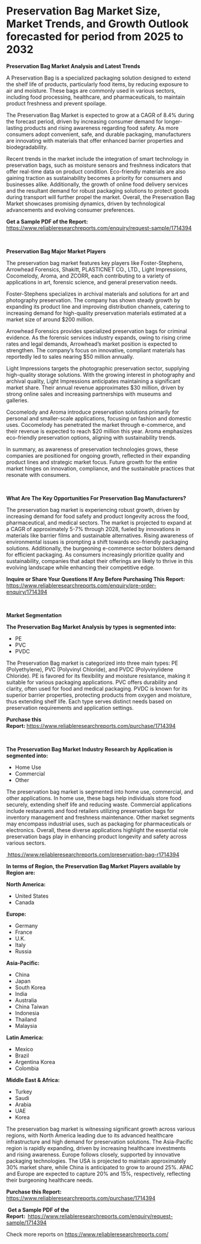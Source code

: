 <p><h1>Preservation Bag Market Size, Market Trends, and Growth Outlook forecasted for period from 2025 to 2032</h1></p><p><strong>Preservation Bag Market Analysis and Latest Trends</strong></p>
<p><p>A Preservation Bag is a specialized packaging solution designed to extend the shelf life of products, particularly food items, by reducing exposure to air and moisture. These bags are commonly used in various sectors, including food processing, healthcare, and pharmaceuticals, to maintain product freshness and prevent spoilage.</p><p>The Preservation Bag Market is expected to grow at a CAGR of 8.4% during the forecast period, driven by increasing consumer demand for longer-lasting products and rising awareness regarding food safety. As more consumers adopt convenient, safe, and durable packaging, manufacturers are innovating with materials that offer enhanced barrier properties and biodegradability.</p><p>Recent trends in the market include the integration of smart technology in preservation bags, such as moisture sensors and freshness indicators that offer real-time data on product condition. Eco-friendly materials are also gaining traction as sustainability becomes a priority for consumers and businesses alike. Additionally, the growth of online food delivery services and the resultant demand for robust packaging solutions to protect goods during transport will further propel the market. Overall, the Preservation Bag Market showcases promising dynamics, driven by technological advancements and evolving consumer preferences.</p></p>
<p><strong>Get a Sample PDF of the Report:&nbsp;</strong> <a href="https://www.reliableresearchreports.com/enquiry/request-sample/1714394?utm_campaign=1581&utm_medium=2&utm_source=Github&utm_content=ia&utm_term=11012025&utm_id=preservation-bag">https://www.reliableresearchreports.com/enquiry/request-sample/1714394</a></p>
<p>&nbsp;</p>
<p><strong>Preservation Bag Major Market Players</strong></p>
<p><p>The preservation bag market features key players like Foster-Stephens, Arrowhead Forensics, Shakitt, PLASTICNET CO., LTD., Light Impressions, Cocomelody, Aroma, and ZCORR, each contributing to a variety of applications in art, forensic science, and general preservation needs.</p><p>Foster-Stephens specializes in archival materials and solutions for art and photography preservation. The company has shown steady growth by expanding its product line and improving distribution channels, catering to increasing demand for high-quality preservation materials estimated at a market size of around $200 million.</p><p>Arrowhead Forensics provides specialized preservation bags for criminal evidence. As the forensic services industry expands, owing to rising crime rates and legal demands, Arrowhead’s market position is expected to strengthen. The company’s focus on innovative, compliant materials has reportedly led to sales nearing $50 million annually.</p><p>Light Impressions targets the photographic preservation sector, supplying high-quality storage solutions. With the growing interest in photography and archival quality, Light Impressions anticipates maintaining a significant market share. Their annual revenue approximates $30 million, driven by strong online sales and increasing partnerships with museums and galleries.</p><p>Cocomelody and Aroma introduce preservation solutions primarily for personal and smaller-scale applications, focusing on fashion and domestic uses. Cocomelody has penetrated the market through e-commerce, and their revenue is expected to reach $20 million this year. Aroma emphasizes eco-friendly preservation options, aligning with sustainability trends.</p><p>In summary, as awareness of preservation technologies grows, these companies are positioned for ongoing growth, reflected in their expanding product lines and strategic market focus. Future growth for the entire market hinges on innovation, compliance, and the sustainable practices that resonate with consumers.</p></p>
<p>&nbsp;</p>
<p><strong>What Are The Key Opportunities For Preservation Bag Manufacturers?</strong></p>
<p><p>The preservation bag market is experiencing robust growth, driven by increasing demand for food safety and product longevity across the food, pharmaceutical, and medical sectors. The market is projected to expand at a CAGR of approximately 5-7% through 2028, fueled by innovations in materials like barrier films and sustainable alternatives. Rising awareness of environmental issues is prompting a shift towards eco-friendly packaging solutions. Additionally, the burgeoning e-commerce sector bolsters demand for efficient packaging. As consumers increasingly prioritize quality and sustainability, companies that adapt their offerings are likely to thrive in this evolving landscape while enhancing their competitive edge.</p></p>
<p><strong>Inquire or Share Your Questions If Any Before Purchasing This Report:</strong> <a href="https://www.reliableresearchreports.com/enquiry/pre-order-enquiry/1714394?utm_campaign=1581&utm_medium=2&utm_source=Github&utm_content=ia&utm_term=11012025&utm_id=preservation-bag">https://www.reliableresearchreports.com/enquiry/pre-order-enquiry/1714394</a></p>
<p>&nbsp;</p>
<p><strong>Market Segmentation</strong></p>
<p><strong>The Preservation Bag Market Analysis by types is segmented into:</strong></p>
<p><ul><li>PE</li><li>PVC</li><li>PVDC</li></ul></p>
<p><p>The Preservation Bag market is categorized into three main types: PE (Polyethylene), PVC (Polyvinyl Chloride), and PVDC (Polyvinylidene Chloride). PE is favored for its flexibility and moisture resistance, making it suitable for various packaging applications. PVC offers durability and clarity, often used for food and medical packaging. PVDC is known for its superior barrier properties, protecting products from oxygen and moisture, thus extending shelf life. Each type serves distinct needs based on preservation requirements and application settings.</p></p>
<p><strong>Purchase this Report:&nbsp;</strong><a href="https://www.reliableresearchreports.com/purchase/1714394?utm_campaign=1581&utm_medium=2&utm_source=Github&utm_content=ia&utm_term=11012025&utm_id=preservation-bag">https://www.reliableresearchreports.com/purchase/1714394</a></p>
<p>&nbsp;</p>
<p><strong>The Preservation Bag Market Industry Research by Application is segmented into:</strong></p>
<p><ul><li>Home Use</li><li>Commercial</li><li>Other</li></ul></p>
<p><p>The preservation bag market is segmented into home use, commercial, and other applications. In home use, these bags help individuals store food securely, extending shelf life and reducing waste. Commercial applications include restaurants and food retailers utilizing preservation bags for inventory management and freshness maintenance. Other market segments may encompass industrial uses, such as packaging for pharmaceuticals or electronics. Overall, these diverse applications highlight the essential role preservation bags play in enhancing product longevity and safety across various sectors.</p></p>
<p><a href="https://www.reliableresearchreports.com/preservation-bag-r1714394?utm_campaign=1581&utm_medium=2&utm_source=Github&utm_content=ia&utm_term=11012025&utm_id=preservation-bag">&nbsp;https://www.reliableresearchreports.com/preservation-bag-r1714394</a></p>
<p><strong>In terms of Region, the Preservation Bag Market Players available by Region are:</strong></p>
<p>
    <p> <strong> North America: </strong>
        <ul>
            <li>United States</li>
            <li>Canada</li>
        </ul>
        </p> 
    <p> <strong> Europe: </strong>
        <ul>
            <li>Germany</li>
            <li>France</li>
            <li>U.K.</li>
            <li>Italy</li>
            <li>Russia</li>
        </ul>
        </p> 
    <p> <strong> Asia-Pacific: </strong>
        <ul>
            <li>China</li>
            <li>Japan</li>
            <li>South Korea</li>
            <li>India</li>
            <li>Australia</li>
            <li>China Taiwan</li>
            <li>Indonesia</li>
            <li>Thailand</li>
            <li>Malaysia</li>
        </ul>
        </p> 
    <p> <strong> Latin America: </strong>
        <ul>
            <li>Mexico</li>
            <li>Brazil</li>
            <li>Argentina Korea</li>
            <li>Colombia</li>
        </ul>
        </p> 
    <p> <strong> Middle East & Africa: </strong>
        <ul>
            <li>Turkey</li>
            <li>Saudi</li>
            <li>Arabia</li>
            <li>UAE</li>
            <li>Korea</li>
        </ul>
    </p>
    </p>
<p><p>The preservation bag market is witnessing significant growth across various regions, with North America leading due to its advanced healthcare infrastructure and high demand for preservation solutions. The Asia-Pacific region is rapidly expanding, driven by increasing healthcare investments and rising awareness. Europe follows closely, supported by innovative packaging technologies. The USA is projected to maintain approximately 30% market share, while China is anticipated to grow to around 25%. APAC and Europe are expected to capture 20% and 15%, respectively, reflecting their burgeoning healthcare needs.</p></p>
<p><strong>Purchase this Report: </strong><a href="https://www.reliableresearchreports.com/purchase/1714394?utm_campaign=1581&utm_medium=2&utm_source=Github&utm_content=ia&utm_term=11012025&utm_id=preservation-bag">https://www.reliableresearchreports.com/purchase/1714394</a></p>
<p>&nbsp;<strong>Get a Sample PDF of the Report:&nbsp;&nbsp;</strong><a href="https://www.reliableresearchreports.com/enquiry/request-sample/1714394?utm_campaign=1581&utm_medium=2&utm_source=Github&utm_content=ia&utm_term=11012025&utm_id=preservation-bag">https://www.reliableresearchreports.com/enquiry/request-sample/1714394</a></p>
<p><strong></strong></p>
<p>Check more reports on <a href="https://www.reliableresearchreports.com/?utm_campaign=1581&utm_medium=2&utm_source=Github&utm_content=ia&utm_term=11012025&utm_id=preservation-bag">https://www.reliableresearchreports.com/</a></p>